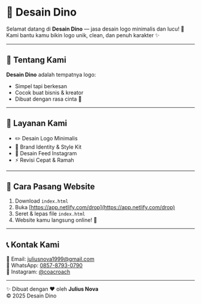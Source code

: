 # 🦖 Desain Dino

Selamat datang di **Desain Dino** — jasa desain logo minimalis dan lucu! 🎨  
Kami bantu kamu bikin logo unik, clean, dan penuh karakter ✨

---

## 🌈 Tentang Kami
**Desain Dino** adalah tempatnya logo:
- Simpel tapi berkesan  
- Cocok buat bisnis & kreator  
- Dibuat dengan rasa cinta 💖  

---

## 🧠 Layanan Kami
- ✏️ Desain Logo Minimalis  
- 🎨 Brand Identity & Style Kit  
- 📱 Desain Feed Instagram  
- ⚡ Revisi Cepat & Ramah  

---

## 🚀 Cara Pasang Website
1. Download `index.html`
2. Buka [https://app.netlify.com/drop](https://app.netlify.com/drop)
3. Seret & lepas file `index.html`
4. Website kamu langsung online! 🎉

---

## 📞 Kontak Kami
📧 Email: [juliusnova1999@gmail.com](mailto:juliusnova1999@gmail.com)  
📱 WhatsApp: [0857-8793-0790](https://wa.me/6285787930790)  
📸 Instagram: [@coacroach](https://instagram.com/coacroach)

---

✨ Dibuat dengan ❤️ oleh **Julius Nova**  
© 2025 Desain Dino
